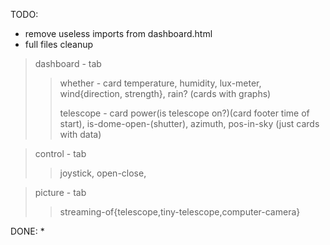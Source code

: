 TODO:

- remove useless imports from dashboard.html
- full files cleanup

<!--  -->

> dashboard - tab
>
> > whether - card
> > temperature, humidity, lux-meter, wind{direction, strength}, rain?
> > (cards with graphs)
> >
> > telescope - card
> > power(is telescope on?)(card footer time of start), is-dome-open-(shutter), azimuth, pos-in-sky
> > (just cards with data)

<!--  -->

> control - tab
>
> > joystick, open-close,

<!--  -->

> picture - tab
>
> > streaming-of{telescope,tiny-telescope,computer-camera}




DONE:
*